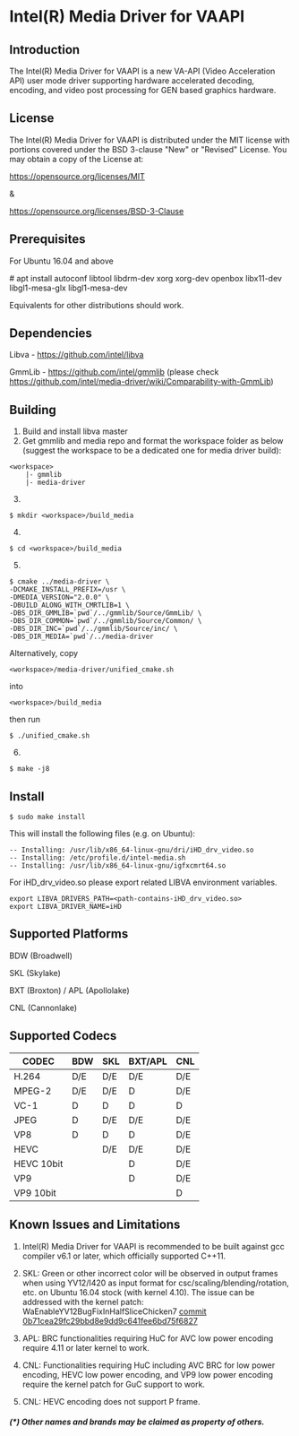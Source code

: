 # Intel(R) Media Driver for VAAPI


## Introduction

The Intel(R) Media Driver for VAAPI is a new VA-API (Video Acceleration API)
user mode driver supporting hardware accelerated decoding, encoding, and
video post processing for GEN based graphics hardware.

## License

The Intel(R) Media Driver for VAAPI is distributed under the MIT license with
portions covered under the BSD 3-clause "New" or "Revised" License.
You may obtain a copy of the License at:

https://opensource.org/licenses/MIT

&

https://opensource.org/licenses/BSD-3-Clause

## Prerequisites

For Ubuntu 16.04 and above

\# apt install autoconf libtool libdrm-dev xorg xorg-dev openbox libx11-dev libgl1-mesa-glx libgl1-mesa-dev

Equivalents for other distributions should work.

## Dependencies

Libva - https://github.com/intel/libva

GmmLib - https://github.com/intel/gmmlib (please check https://github.com/intel/media-driver/wiki/Comparability-with-GmmLib)

## Building

1. Build and install libva master
2. Get gmmlib and media repo and format the workspace folder as below (suggest the workspace to be a dedicated one for media driver build):
```
<workspace>
    |- gmmlib
    |- media-driver
```
3. 
```
$ mkdir <workspace>/build_media
```
4. 
```
$ cd <workspace>/build_media
```
5. 
```
$ cmake ../media-driver \
-DCMAKE_INSTALL_PREFIX=/usr \
-DMEDIA_VERSION="2.0.0" \
-DBUILD_ALONG_WITH_CMRTLIB=1 \
-DBS_DIR_GMMLIB=`pwd`/../gmmlib/Source/GmmLib/ \
-DBS_DIR_COMMON=`pwd`/../gmmlib/Source/Common/ \
-DBS_DIR_INC=`pwd`/../gmmlib/Source/inc/ \
-DBS_DIR_MEDIA=`pwd`/../media-driver
```
Alternatively, copy 
```
<workspace>/media-driver/unified_cmake.sh
```
into
```
<workspace>/build_media
```
then run
```
$ ./unified_cmake.sh
```
6. 
```
$ make -j8
```

## Install

```
$ sudo make install
```
This will install the following files (e.g. on Ubuntu):
```
-- Installing: /usr/lib/x86_64-linux-gnu/dri/iHD_drv_video.so
-- Installing: /etc/profile.d/intel-media.sh
-- Installing: /usr/lib/x86_64-linux-gnu/igfxcmrt64.so
```

For iHD_drv_video.so please export related LIBVA environment variables.
```
export LIBVA_DRIVERS_PATH=<path-contains-iHD_drv_video.so>
export LIBVA_DRIVER_NAME=iHD
```

## Supported Platforms

BDW (Broadwell)

SKL (Skylake)

BXT (Broxton) / APL (Apollolake)

CNL (Cannonlake)

## Supported Codecs

| CODEC      | BDW | SKL | BXT/APL | CNL |
|------------|-----|-----|---------|-----|
| H.264      | D/E | D/E |   D/E   | D/E |
| MPEG-2     | D/E | D/E |    D    | D/E |
| VC-1       |  D  |  D  |    D    |  D  |
| JPEG       |  D  | D/E |   D/E   | D/E |
| VP8        |  D  |  D  |    D    | D/E |
| HEVC       |     | D/E |   D/E   | D/E |
| HEVC 10bit |     |     |    D    | D/E |
| VP9        |     |     |    D    | D/E |
| VP9 10bit  |     |     |         |  D  |


## Known Issues and Limitations

1. Intel(R) Media Driver for VAAPI is recommended to be built against gcc compiler v6.1
or later, which officially supported C++11.

2. SKL: Green or other incorrect color will be observed in output frames when using
YV12/I420 as input format for csc/scaling/blending/rotation, etc. on Ubuntu 16.04 stock
(with kernel 4.10). The issue can be addressed with the kernel patch:
WaEnableYV12BugFixInHalfSliceChicken7 [commit 0b71cea29fc29bbd8e9dd9c641fee6bd75f6827](https://cgit.freedesktop.org/drm-tip/commit/?id=0b71cea29fc29bbd8e9dd9c641fee6bd75f68274)

3. APL: BRC functionalities requiring HuC for AVC low power encoding require 4.11 or
later kernel to work.

4. CNL: Functionalities requiring HuC including AVC BRC for low power encoding, HEVC low
power encoding, and VP9 low power encoding require the kernel patch for GuC support to work.

5. CNL: HEVC encoding does not support P frame.

##### (*) Other names and brands may be claimed as property of others.

